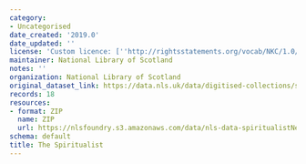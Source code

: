 ```yaml
---
category:
- Uncategorised
date_created: '2019.0'
date_updated: ''
license: 'Custom licence: [''http://rightsstatements.org/vocab/NKC/1.0/'']'
maintainer: National Library of Scotland
notes: ''
organization: National Library of Scotland
original_dataset_link: https://data.nls.uk/data/digitised-collections/spiritualist-newspapers/
records: 18
resources:
- format: ZIP
  name: ZIP
  url: https://nlsfoundry.s3.amazonaws.com/data/nls-data-spiritualistNewspaper.zip
schema: default
title: The Spiritualist
---
```

